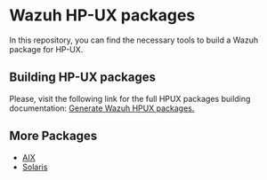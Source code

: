 # Wazuh HP-UX packages

In this repository, you can find the necessary tools to build a Wazuh package for HP-UX.

## Building HP-UX packages

Please, visit the following link for the full HPUX packages building documentation: [Generate Wazuh HPUX packages.](https://documentation.wazuh.com/current/development/packaging/generate-hpux-package.html)

## More Packages

- [AIX](/aix/README.md)
- [Solaris](/solaris/README.md)